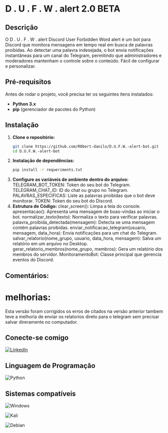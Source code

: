 # D . U . F . W . alert 2.0 BETA

## Descrição

O D . U . F . W . alert Discord User Forbidden Word alert é um bot para Discord que monitora mensagens em tempo real em busca de palavras proibidas. Ao detectar uma palavra indesejada, o bot envia notificações instantâneas para um canal do Telegram, permitindo que administradores e moderadores mantenham o controle sobre o conteúdo. Fácil de configurar e personalizar.

## Pré-requisitos

Antes de rodar o projeto, você precisa ter os seguintes itens instalados:

- **Python 3.x**
- **pip** (gerenciador de pacotes do Python)

## Instalação

1. **Clone o repositório:**
   ```bash
   git clone https://github.com/R0bert-danilo/D.U.F.W.-alert-bot.git
   cd D.U.F.W.-alert-bot
2. **Instalação de dependências:**
   ```bash
   pip install -r requeriments.txt
3. **Configure as variáveis de ambiente dentro do arquivo:**
TELEGRAM_BOT_TOKEN: Token do seu bot do Telegram.
TELEGRAM_CHAT_ID: ID do chat ou grupo no Telegram.
PALAVRAS_ESPECIFICAS: Liste as palavras proibidas que o bot deve monitorar.
TOKEN: Token do seu bot do Discord.
4. **Estrutura de Código:**
clear_screen(): Limpa a tela do console.
apresentacao(): Apresenta uma mensagem de boas-vindas ao iniciar o bot.
normalizar_texto(texto): Normaliza o texto para verificar palavras.
palavra_proibida_detectada(mensagem): Detecta se uma mensagem contém palavras proibidas.
enviar_notificacao_telegram(usuario, mensagem, data_hora): Envia notificações para um chat do Telegram.
salvar_relatorio(nome_grupo, usuario, data_hora, mensagem): Salva um relatório em um arquivo no Desktop.
gerar_relatorio_membros(nome_grupo, membros): Gera um relatório dos membros do servidor.
MonitoramentoBot: Classe principal que gerencia eventos do Discord.

## Comentários:

# melhorias:
Esta versão foram corrigidos os erros de citados na versão anterior tambem teve a melhoria de enviar os relatorios direto para o telegram sem precisar salvar direramente no computador.


## Conecte-se comigo
[![LinkedIn](https://img.shields.io/badge/LinkedIn-0077B5?style=for-the-badge&logo=linkedin&logoColor=white)](https://www.linkedin.com/in/robertdanilom/)
## Linguagem de Programação
![Python](https://img.shields.io/badge/python-3670A0?style=for-the-badge&logo=python&logoColor=ffdd54)

## Sistemas compatíveis 
![Windows](https://img.shields.io/badge/Windows-000?style=for-the-badge&logo=windows&logoColor=2CA5E0)

![Kali](https://img.shields.io/badge/Kali-268BEE?style=for-the-badge&logo=kalilinux&logoColor=white)

![Debian](https://img.shields.io/badge/Debian-D70A53?style=for-the-badge&logo=debian&logoColor=white)